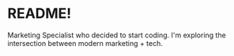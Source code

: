 # README!

Marketing Specialist who decided to start coding. I'm exploring the intersection between modern marketing + tech.
